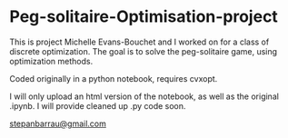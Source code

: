 # Peg-solitaire-Optimisation-project
This is  project Michelle Evans-Bouchet and I worked on for a class of discrete optimization. 
The goal is to solve the peg-solitaire game, using optimization methods.

Coded originally in a python notebook, requires cvxopt.

I will only upload an html version of the notebook, as well as the original .ipynb.
I will provide cleaned up .py code soon.

stepanbarrau@gmail.com
